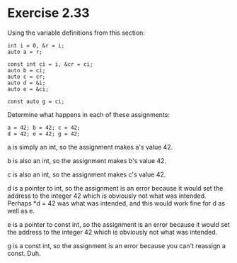 Exercise 2.33
=============

Using the variable definitions from this section:

    int i = 0, &r = i;
    auto a = r;

    const int ci = i, &cr = ci;
    auto b = ci;
    auto c = cr;
    auto d = &i;
    auto e = &ci;
    
    const auto g = ci;

Determine what happens in each of these assignments:
    
    a = 42; b = 42; c = 42;
    d = 42; e = 42; g = 42;

a is simply an int, so the assignment makes a's value 42.

b is also an int, so the assignment makes b's value 42.

c is also an int, so the assignment makes c's value 42.

d is a pointer to int, so the assignment is an error because it would set the address to the integer 42 which is obviously not what was intended. Perhaps *d = 42 was what was intended, and this would work fine for d as well as e.

e is a pointer to const int, so the assignment is an error because it would set the address to the integer 42 which is obviously not what was intended.

g is a const int, so the assignment is an error because you can't reassign a const. Duh.
 
